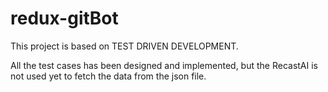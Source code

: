# redux-gitBot

This project is based on TEST DRIVEN DEVELOPMENT.

All the test cases has been designed and implemented, but the RecastAI is not used yet to fetch the data from the json file.

